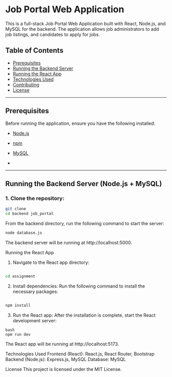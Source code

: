# Job Portal Web Application

This is a full-stack Job Portal Web Application built with React, Node.js, and MySQL for the backend. The application allows job administrators to add job listings, and candidates to apply for jobs.

## Table of Contents

- [Prerequisites](#prerequisites)
- [Running the Backend Server](#running-the-backend-server-nodjs--mysql)
- [Running the React App](#running-the-react-app)
- [Technologies Used](#technologies-used)
- [Contributing](#contributing)
- [License](#license)

---

## Prerequisites

Before running the application, ensure you have the following installed:

- [Node.js](https://nodejs.org/)
- [npm](https://www.npmjs.com/)
- [MySQL](https://www.mysql.com/)

- 

---

## Running the Backend Server (Node.js + MySQL)

### 1. Clone the repository:

```bash
git clone 
cd backend job_portal
```
From the backend directory, run the following command to start the server:

```bash
node database.js
```
The backend server will be running at http://localhost:5000.

Running the React App
1. Navigate to the React app directory:
```bash

cd assignment
```
2. Install dependencies:
Run the following command to install the necessary packages:
```bash

npm install
```
3. Run the React app:
After the installation is complete, start the React development server:
```
bash
npm run dev
```
The React app will be running at http://localhost:5173.

Technologies Used
Frontend (React): React.js, React Router, Bootstrap
Backend (Node.js): Express.js, MySQL
Database: MySQL

License
This project is licensed under the MIT License.
